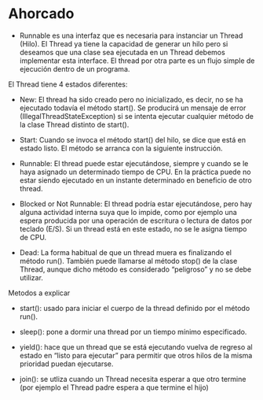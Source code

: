 # Ahorcado

* Runnable es una interfaz que es necesaria para instanciar un Thread (Hilo). El Thread ya tiene la capacidad de generar un hilo pero si deseamos que una clase sea ejecutada en un Thread debemos implementar esta interface. El thread por otra parte es un flujo simple de ejecución dentro de un programa.



El Thread tiene 4 estados diferentes:
* New: El thread ha sido creado pero no inicializado, es decir, no se ha ejecutado todavía el método start(). Se producirá un mensaje de error (IllegalThreadStateException) si se intenta ejecutar cualquier método de la clase Thread distinto de start().

* Start: Cuando se invoca el método start() del hilo, se dice que está en estado listo. El método se arranca con la siguiente instrucción.

* Runnable: El thread puede estar ejecutándose, siempre y cuando se le haya asignado un determinado tiempo de CPU. En la práctica puede no estar siendo ejecutado en un instante determinado en beneficio de otro thread.

* Blocked or Not Runnable: El thread podría estar ejecutándose, pero hay alguna actividad interna suya que lo impide, como por ejemplo una espera producida por una operación de escritura o lectura de datos por teclado (E/S). Si un thread está en este estado, no se le asigna tiempo de CPU.

* Dead: La forma habitual de que un thread muera es finalizando el método run(). También puede llamarse al método stop() de la clase Thread, aunque dicho método es considerado “peligroso” y no se debe utilizar.




Metodos a explicar

* start(): usado para iniciar el cuerpo de la thread definido por el método run().

* sleep(): pone a dormir una thread por un  tiempo mínimo especificado.

* yield(): hace que un thread que se está ejecutando vuelva de regreso al estado en “listo para ejecutar” para permitir que otros
  hilos de la misma prioridad puedan ejecutarse.
  
* join(): se utliza cuando un Thread necesita esperar a que otro termine (por ejemplo el Thread padre espera a que termine el hijo)

